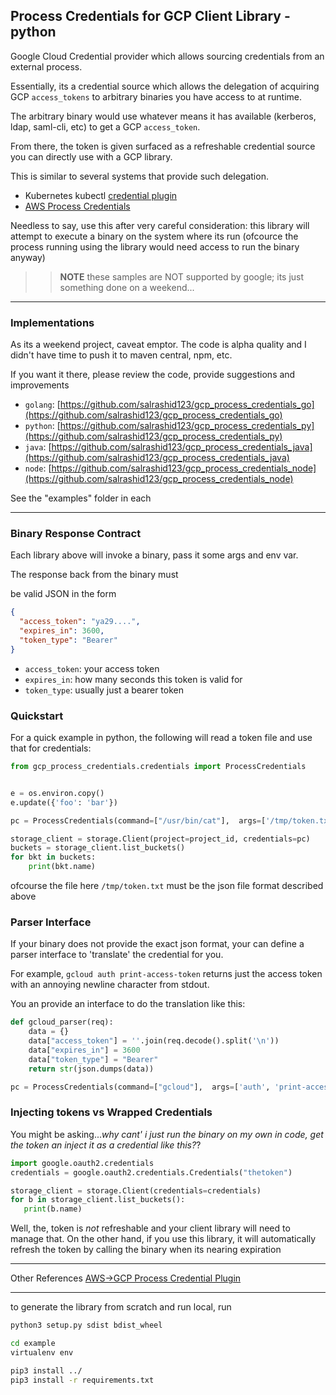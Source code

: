 ## Process Credentials for GCP Client Library - python

Google Cloud Credential provider which allows sourcing credentials from an external process.

Essentially, its a credential source which allows the delegation of acquiring GCP `access_tokens` to arbitrary binaries you have access to at runtime.

The arbitrary binary would use whatever means it has available (kerberos, ldap, saml-cli, etc) to get a GCP `access_token`.  

From there, the token is given surfaced as a refreshable credential source you can directly use with a GCP library.

This is similar to several systems that provide such delegation.

* Kubernetes kubectl [credential plugin](https://kubernetes.io/docs/reference/access-authn-authz/authentication/#client-go-credential-plugins)
* [AWS Process Credentials](https://docs.aws.amazon.com/cli/latest/userguide/cli-configure-sourcing-external.html)

Needless to say, use this after very careful consideration:  this library will attempt to execute a binary on the system where its run (ofcource the process running using the library would need access to run the binary anyway)

>> **NOTE** these samples are NOT supported by google; its just something done on a weekend...

---

### Implementations

As its a weekend project, caveat emptor.  The code is alpha quality and I didn't have time to push it to maven central, npm, etc. 

If you want it there, please review the code, provide suggestions and improvements

* `golang`: [https://github.com/salrashid123/gcp_process_credentials_go](https://github.com/salrashid123/gcp_process_credentials_go)
* `python`: [https://github.com/salrashid123/gcp_process_credentials_py](https://github.com/salrashid123/gcp_process_credentials_py)
* `java`: [https://github.com/salrashid123/gcp_process_credentials_java](https://github.com/salrashid123/gcp_process_credentials_java)
* `node`: [https://github.com/salrashid123/gcp_process_credentials_node](https://github.com/salrashid123/gcp_process_credentials_node)


See the "examples" folder in each

---

### Binary Response Contract

Each library above will invoke a binary, pass it some args and env var.

The response back from the binary must

be valid JSON in the form

```json
{
  "access_token": "ya29....",
  "expires_in": 3600,
  "token_type": "Bearer"
}
```

* `access_token`: your access token
* `expires_in`: how many seconds this token is valid for
* `token_type`:  usually just a bearer token


### Quickstart

For a quick example in python, the following will read a token file and use that for credentials:

```python
from gcp_process_credentials.credentials import ProcessCredentials


e = os.environ.copy()
e.update({'foo': 'bar'})

pc = ProcessCredentials(command=["/usr/bin/cat"],  args=['/tmp/token.txt'], env=e,)

storage_client = storage.Client(project=project_id, credentials=pc)
buckets = storage_client.list_buckets()
for bkt in buckets:
    print(bkt.name)
```

ofcourse the file  here `/tmp/token.txt` must be the json file format described above

### Parser Interface 

If your binary does not provide the exact json format, your can define a parser interface to 'translate' the credential for you.

For example,  `gcloud auth print-access-token` returns just the access token with an annoying newline character from stdout.

You an provide an interface to do the translation like this:

```python
def gcloud_parser(req):
    data = {}
    data["access_token"] = ''.join(req.decode().split('\n'))
    data["expires_in"] = 3600
    data["token_type"] = "Bearer"
    return str(json.dumps(data))

pc = ProcessCredentials(command=["gcloud"],  args=['auth', 'print-access-token'], env=e, parser=gcloud_parser)
```

### Injecting tokens vs Wrapped Credentials

You might be asking..._why cant' i just run the binary on my own in code, get the token an inject it as a credential like this?_?

```python
import google.oauth2.credentials
credentials = google.oauth2.credentials.Credentials("thetoken")

storage_client = storage.Client(credentials=credentials)
for b in storage_client.list_buckets():
   print(b.name)
```

Well, the, token is _not_ refreshable and your client library will need to manage that.  On the other hand, if you use this library, it will automatically refresh the token by calling the binary when its nearing expiration

---

Other References [AWS->GCP Process Credential Plugin](https://github.com/salrashid123/awscompat#process-credentials)

---

to generate the library from scratch and run local, run 

```bash
python3 setup.py sdist bdist_wheel

cd example
virtualenv env

pip3 install ../
pip3 install -r requirements.txt 
```